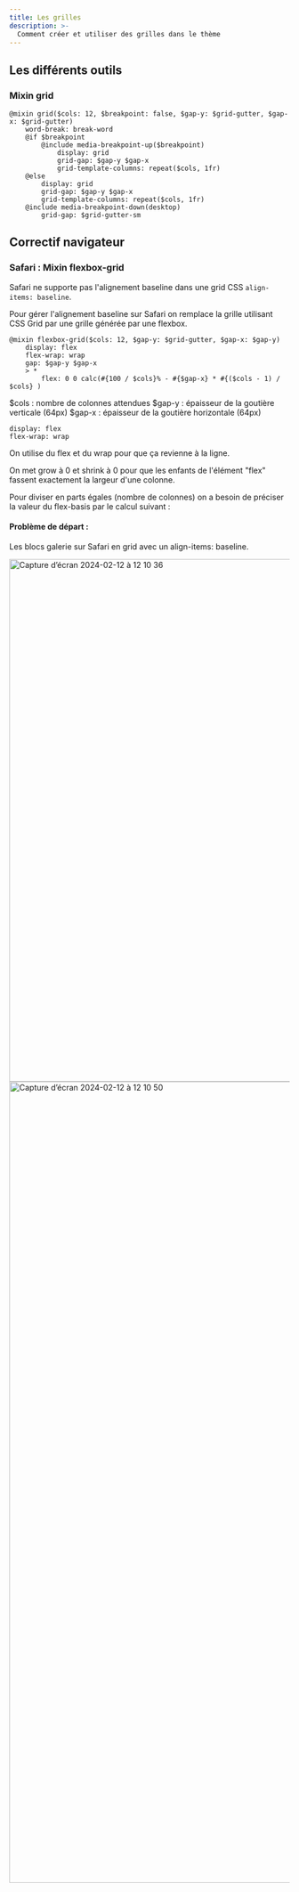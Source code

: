 ```yaml
---
title: Les grilles
description: >-
  Comment créer et utiliser des grilles dans le thème
---
```


## Les différents outils

### Mixin grid

```
@mixin grid($cols: 12, $breakpoint: false, $gap-y: $grid-gutter, $gap-x: $grid-gutter)
    word-break: break-word
    @if $breakpoint
        @include media-breakpoint-up($breakpoint)
            display: grid
            grid-gap: $gap-y $gap-x
            grid-template-columns: repeat($cols, 1fr)
    @else
        display: grid
        grid-gap: $gap-y $gap-x
        grid-template-columns: repeat($cols, 1fr)
    @include media-breakpoint-down(desktop)
        grid-gap: $grid-gutter-sm
```

## Correctif navigateur

### Safari : Mixin flexbox-grid

Safari ne supporte pas l'alignement baseline dans une grid CSS ```align-items: baseline```.

Pour gérer l'alignement baseline sur Safari on remplace la grille utilisant CSS Grid par une grille générée par une flexbox. 

```
@mixin flexbox-grid($cols: 12, $gap-y: $grid-gutter, $gap-x: $gap-y)
    display: flex
    flex-wrap: wrap
    gap: $gap-y $gap-x
    > *
        flex: 0 0 calc(#{100 / $cols}% - #{$gap-x} * #{($cols - 1) / $cols} )
```

$cols : nombre de colonnes attendues
$gap-y : épaisseur de la goutière verticale (64px)
$gap-x : épaisseur de la goutière horizontale (64px)


```
display: flex
flex-wrap: wrap
```

On utilise du flex et du wrap pour que ça revienne à la ligne.


On met grow à 0 et shrink à 0 pour que les enfants de l'élément "flex" fassent exactement la largeur d'une colonne.

Pour diviser en parts égales (nombre de colonnes) on a besoin de préciser la valeur du flex-basis par le calcul suivant : 



#### Problème de départ :

Les blocs galerie sur Safari en grid avec un align-items: baseline.

<img width="939" alt="Capture d’écran 2024-02-12 à 12 10 36" src="https://github.com/noesya/osuny-developers/assets/4630530/2de1c8b2-3767-4e6c-8f06-d597fcf99db5">

<img width="1440" alt="Capture d’écran 2024-02-12 à 12 10 50" src="https://github.com/noesya/osuny-developers/assets/4630530/2867a249-e730-4b64-b5d6-0d9abebc8ba2">




